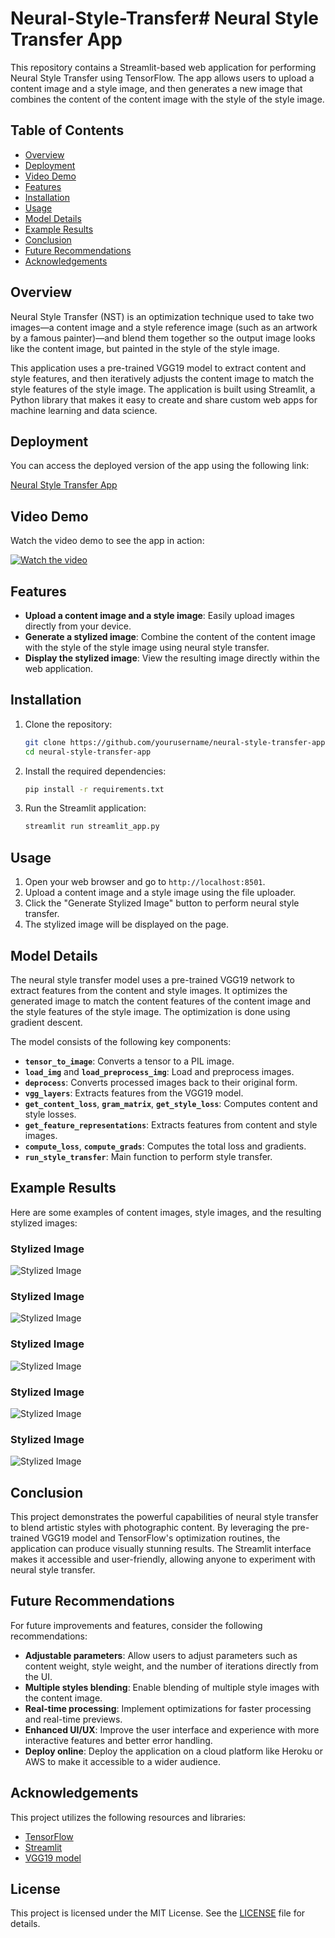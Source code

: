 # Neural-Style-Transfer# Neural Style Transfer App

This repository contains a Streamlit-based web application for performing Neural Style Transfer using TensorFlow. The app allows users to upload a content image and a style image, and then generates a new image that combines the content of the content image with the style of the style image.

## Table of Contents
- [Overview](#overview)
- [Deployment](#deployment)
- [Video Demo](#video-demo)
- [Features](#features)
- [Installation](#installation)
- [Usage](#usage)
- [Model Details](#model-details)
- [Example Results](#example-results)
- [Conclusion](#conclusion)
- [Future Recommendations](#future-recommendations)
- [Acknowledgements](#acknowledgements)

## Overview

Neural Style Transfer (NST) is an optimization technique used to take two images—a content image and a style reference image (such as an artwork by a famous painter)—and blend them together so the output image looks like the content image, but painted in the style of the style image.

This application uses a pre-trained VGG19 model to extract content and style features, and then iteratively adjusts the content image to match the style features of the style image. The application is built using Streamlit, a Python library that makes it easy to create and share custom web apps for machine learning and data science.

## Deployment

You can access the deployed version of the app using the following link:

[Neural Style Transfer App](https://neural-style-transfer-charizard001.streamlit.app/)

## Video Demo

Watch the video demo to see the app in action:

[![Watch the video](video_thumbnail.jpg)](https://www.youtube.com/watch?v=your_video_demo_link)


## Features

- **Upload a content image and a style image**: Easily upload images directly from your device.
- **Generate a stylized image**: Combine the content of the content image with the style of the style image using neural style transfer.
- **Display the stylized image**: View the resulting image directly within the web application.

## Installation

1. Clone the repository:

    ```bash
    git clone https://github.com/yourusername/neural-style-transfer-app.git
    cd neural-style-transfer-app
    ```

2. Install the required dependencies:

    ```bash
    pip install -r requirements.txt
    ```

3. Run the Streamlit application:

    ```bash
    streamlit run streamlit_app.py
    ```

## Usage

1. Open your web browser and go to `http://localhost:8501`.
2. Upload a content image and a style image using the file uploader.
3. Click the "Generate Stylized Image" button to perform neural style transfer.
4. The stylized image will be displayed on the page.

## Model Details

The neural style transfer model uses a pre-trained VGG19 network to extract features from the content and style images. It optimizes the generated image to match the content features of the content image and the style features of the style image. The optimization is done using gradient descent.

The model consists of the following key components:
- **`tensor_to_image`**: Converts a tensor to a PIL image.
- **`load_img`** and **`load_preprocess_img`**: Load and preprocess images.
- **`deprocess`**: Converts processed images back to their original form.
- **`vgg_layers`**: Extracts features from the VGG19 model.
- **`get_content_loss`**, **`gram_matrix`**, **`get_style_loss`**: Computes content and style losses.
- **`get_feature_representations`**: Extracts features from content and style images.
- **`compute_loss`**, **`compute_grads`**: Computes the total loss and gradients.
- **`run_style_transfer`**: Main function to perform style transfer.

## Example Results

Here are some examples of content images, style images, and the resulting stylized images:

### Stylized Image
![Stylized Image](results/result_2.jpg)

### Stylized Image
![Stylized Image](results/result_3.jpg)

### Stylized Image
![Stylized Image](results/result_4.jpg)

### Stylized Image
![Stylized Image](results/result_1.jpg)

### Stylized Image
![Stylized Image](results/result_5.jpg)

## Conclusion

This project demonstrates the powerful capabilities of neural style transfer to blend artistic styles with photographic content. By leveraging the pre-trained VGG19 model and TensorFlow's optimization routines, the application can produce visually stunning results. The Streamlit interface makes it accessible and user-friendly, allowing anyone to experiment with neural style transfer.

## Future Recommendations

For future improvements and features, consider the following recommendations:
- **Adjustable parameters**: Allow users to adjust parameters such as content weight, style weight, and the number of iterations directly from the UI.
- **Multiple styles blending**: Enable blending of multiple style images with the content image.
- **Real-time processing**: Implement optimizations for faster processing and real-time previews.
- **Enhanced UI/UX**: Improve the user interface and experience with more interactive features and better error handling.
- **Deploy online**: Deploy the application on a cloud platform like Heroku or AWS to make it accessible to a wider audience.

## Acknowledgements

This project utilizes the following resources and libraries:
- [TensorFlow](https://www.tensorflow.org/)
- [Streamlit](https://www.streamlit.io/)
- [VGG19 model](https://keras.io/api/applications/vgg/)

## License

This project is licensed under the MIT License. See the [LICENSE](LICENSE) file for details.
